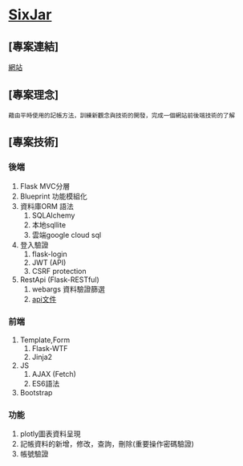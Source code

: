 # [SixJar](https://sixjar.de.r.appspot.com/)
## [專案連結]
[網站](https://sixjar.de.r.appspot.com/)
## [專案理念]
	藉由平時使用的記帳方法，訓練新觀念與技術的開發，完成一個網站前後端技術的了解

## [專案技術]

### 後端
1. Flask MVC分層
2. Blueprint 功能模組化
3. 資料庫ORM 語法
	1.  SQLAlchemy
	2.  本地sqllite
	3.  雲端google cloud sql
4. 登入驗證
	1. flask-login
	2. JWT (API)
	3. CSRF protection
5. RestApi (Flask-RESTful)
	1. webargs 資料驗證篩選
	2. [api文件](https://sixjar.de.r.appspot.com/apispec/)
	
### 前端
1. Template,Form 
	1. Flask-WTF
	2. Jinja2
2. JS
	1. AJAX (Fetch)
	2. ES6語法
3. Bootstrap

### 功能
1. plotly圖表資料呈現
2. 記帳資料的新增，修改，查詢，刪除(重要操作密碼驗證)
3. 帳號驗證

